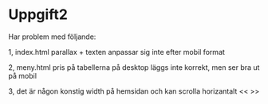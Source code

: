 # Uppgift2

Har problem med följande:

1, index.html parallax + texten anpassar sig inte efter mobil format

2, meny.html pris på tabellerna på desktop läggs inte korrekt, men ser bra ut på mobil

3, det är någon konstig width på hemsidan och kan scrolla horizantalt << >>
